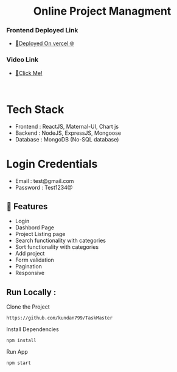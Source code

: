 
<h1 align="center"> Online Project Managment</h1>
<h3>Frontend Deployed  Link</h3>
<ul>
<li>
<a  href="https://task-management-mdr9.vercel.app/">🔗Deployed On vercel  🌐</a>
</li>
</ul>
<h3>Video Link</h3>
<ul>
<li>
<a  href="https://drive.google.com/file/d/1FBwWcfPIRJoxGPCmJSJAQkYUC64tiTj7/view?usp=drive_link">🔗Click Me!</a>
</li>
</ul>
<br />
<h1>Tech Stack</h1> 
<ul>
  <li>Frontend : ReactJS, Maternal-UI, Chart js</li>
   <li>Backend : NodeJS, ExpressJS, Mongoose</li>
   <li>Database : MongoDB (No-SQL database)</li>
</ul>

<h1> Login Credentials  </h1>
<ul>
  <li>Email : test@gmail.com</li>
  <li>Password : Test1234@</li>
</ul>

## 🚀 Features
- Login
- Dashbord Page
- Project Listing page
- Search functionality with categories
- Sort functionality with categories 
- Add project
- Form validation
- Pagination
- Responsive

## Run Locally :
Clone the Project
```
https://github.com/kundan799/TaskMaster
``` 

Install Dependencies
```
npm install 
```

Run App
```
npm start
